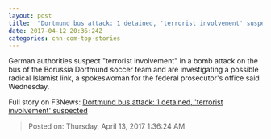 ```yaml
---
layout: post
title:  "Dortmund bus attack: 1 detained, 'terrorist involvement' suspected"
date: 2017-04-12 20:36:24Z
categories: cnn-com-top-stories
---
```


German authorities suspect "terrorist involvement" in a bomb attack on the bus of the Borussia Dortmund soccer team and are investigating a possible radical Islamist link, a spokeswoman for the federal prosecutor's office said Wednesday.


Full story on F3News: [Dortmund bus attack: 1 detained, 'terrorist involvement' suspected](http://www.f3nws.com/n/YbNQSD)

> Posted on: Thursday, April 13, 2017 1:36:24 AM
